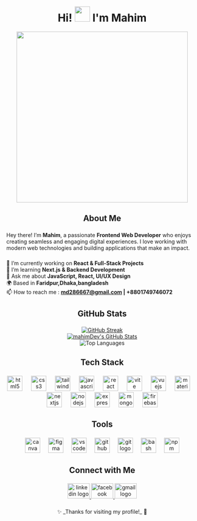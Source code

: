 <h1 align="center">Hi! <img src="https://user-images.githubusercontent.com/18350557/176309783-0785949b-9127-417c-8b55-ab5a4333674e.gif" width="40px"> I'm Mahim</h1>
<div align="center">
  <img height="450"   src="https://i.ibb.co.com/KcwrLpF8/2.png"  />
</div>

###

<h2 align="center"> About Me</h2>

###
Hey there! I’m **Mahim**, a passionate **Frontend Web Developer** who enjoys creating seamless and engaging digital experiences. I love working with modern web technologies and building applications that make an impact.

###

🔭 I’m currently working on **React & Full-Stack Projects**  <br>🌱 I’m learning **Next.js & Backend Development**<br>💬 Ask me about  **JavaScript, React, UI/UX Design** <br>🌍 Based in **Faridpur,Dhaka,bangladesh**<br>📫 How to reach me : **md286667@gmail.com | +8801749746072**  

###

<h2 align="center">GitHub Stats</h2>

###

<a href="https://github.com/DenverCoder1/github-readme-streak-stats">
<div align="center">
<img src="https://github-readme-streak-stats.herokuapp.com/?user=mahimDev&theme=soft-green&card_width=690&card_height=250" alt="GitHub Streak">
</div>
</a>


<div align="center">
  <a href="https://awesome-github-stats.azurewebsites.net/index.html??cardType=level-alternate&theme=dark&preferLogin=false">    <img  alt="mahimDev's GitHub Stats" src="https://awesome-github-stats.azurewebsites.net/user-stats/mahimDev?cardType=level-alternate&theme=dark&preferLogin=false" />  </a>
</div>

<div align="center">
  <img src="https://github-readme-stats.vercel.app/api/top-langs/?username=mahimDev&layout=compact&theme=soft-green" alt="Top Languages">
</div>


###

<h2 align="center"> Tech Stack</h2>

###

<div align="center">
  <img src="https://cdn.simpleicons.org/html5/E34F26" height="40" alt="html5 logo"  />
  <img width="15" />
  <img src="https://cdn.simpleicons.org/css3/1572B6" height="40" alt="css3 logo"  />
  <img width="15" />
  <img src="https://cdn.simpleicons.org/tailwindcss/06B6D4" height="40" alt="tailwindcss logo"  />
  <img width="15" />
  <img src="https://cdn.simpleicons.org/javascript/F7DF1E" height="40" alt="javascript logo"  />
  <img width="15" />
  <img src="https://cdn.simpleicons.org/react/61DAFB" height="40" alt="react logo"  />
  <img width="15" />
  <img src="https://cdn.simpleicons.org/vite/646CFF" height="40" alt="vite logo"  />
  <img width="15" />
  <img src="https://cdn.jsdelivr.net/gh/devicons/devicon/icons/vuejs/vuejs-original.svg" height="40" alt="vuejs logo"  />
  <img width="15" />
  <img src="https://cdn.simpleicons.org/mui/007FFF" height="40" alt="materialui logo"  />
  <img width="15" />
  <img src="https://cdn.jsdelivr.net/gh/devicons/devicon/icons/nextjs/nextjs-original.svg" height="40" alt="nextjs logo"  />
  <img width="15" />
  <img src="https://cdn.simpleicons.org/nodedotjs/339933" height="40" alt="nodejs logo"  />
  <img width="15" />
  <img src="https://skillicons.dev/icons?i=express" height="40" alt="express logo"  />
  <img width="15" />
  <img src="https://cdn.simpleicons.org/mongodb/47A248" height="40" alt="mongodb logo"  />
  <img width="15" />
  <img src="https://cdn.jsdelivr.net/gh/devicons/devicon/icons/firebase/firebase-plain.svg" height="40" alt="firebase logo"  />
</div>

###

<h2 align="center">Tools</h2>

###


<div align="center">
  <img src="https://cdn.jsdelivr.net/gh/devicons/devicon/icons/canva/canva-original.svg" height="40" alt="canva logo"  />
  <img width="13" />
  <img src="https://cdn.jsdelivr.net/gh/devicons/devicon/icons/figma/figma-original.svg" height="40" alt="figma logo"  />
  <img width="13" />
  <img src="https://cdn.jsdelivr.net/gh/devicons/devicon/icons/vscode/vscode-original.svg" height="40" alt="vscode logo"  />
  <img width="13" />
  <img src="https://cdn.jsdelivr.net/gh/devicons/devicon/icons/github/github-original.svg" height="40" alt="github logo"  />
  <img width="13" />
  <img src="https://cdn.jsdelivr.net/gh/devicons/devicon/icons/git/git-original.svg" height="40" alt="git logo"  />
  <img width="13" />
  <img src="https://cdn.jsdelivr.net/gh/devicons/devicon/icons/bash/bash-original.svg" height="40" alt="bash logo"  />
  <img width="13" />
  <img src="https://cdn.jsdelivr.net/gh/devicons/devicon/icons/npm/npm-original-wordmark.svg" height="40" alt="npm logo"  />
</div>

###

<h2 align="center">Connect with Me</h2>

###

<div align="center">
  <a href="https://www.linkedin.com/in/md-mahim-5b298127b/" target="_blank">
    <img src="https://raw.githubusercontent.com/maurodesouza/profile-readme-generator/master/src/assets/icons/social/linkedin/default.svg" width="58" height="40" alt="linkedin logo"  />
  </a>
  <a href="https://www.facebook.com/Mahim717273" target="_blank">
    <img src="https://raw.githubusercontent.com/maurodesouza/profile-readme-generator/master/src/assets/icons/social/facebook/default.svg" width="58" height="40" alt="facebook logo"  />
  </a>
  <a href="mailto:md286667@gmail.com" target="_blank">
    <img src="https://raw.githubusercontent.com/maurodesouza/profile-readme-generator/master/src/assets/icons/social/gmail/default.svg" width="58" height="40" alt="gmail logo"  />
  </a>
</div>

###

<p align="center">
✨ _Thanks for visiting my profile!_ 🚀
</p>
